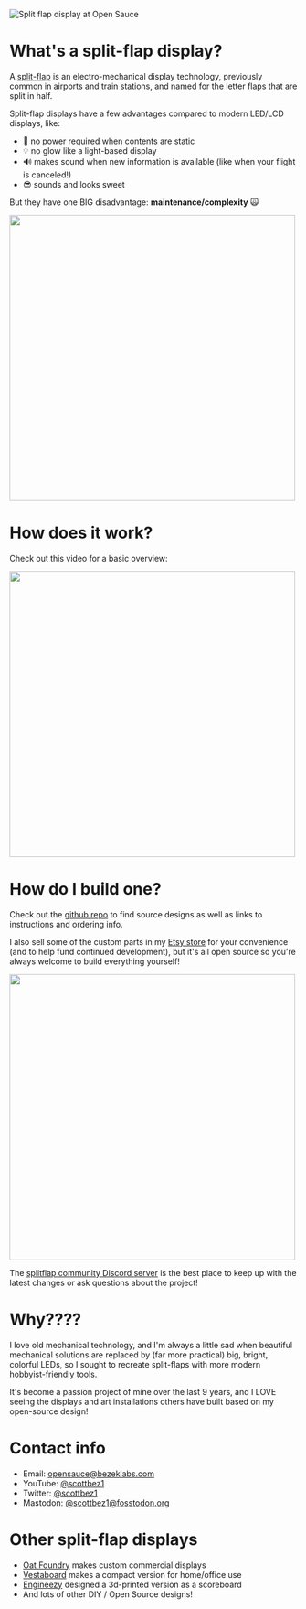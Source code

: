 
![Split flap display at Open Sauce](https://github.com/scottbez1/splitflap/assets/414890/4832a680-11b1-499a-898c-add77581a0cf)

# What's a split-flap display?
A [split-flap](https://en.wikipedia.org/wiki/Split-flap_display) is an electro-mechanical display technology, previously common in airports and train stations, and named for the letter flaps that are split in half.

Split-flap displays have a few advantages compared to modern LED/LCD displays, like:
- 🔋 no power required when contents are static
- 💡 no glow like a light-based display
- 🔊 makes sound when new information is available (like when your flight is canceled!)
- 😎 sounds and looks sweet

But they have one BIG disadvantage: **maintenance/complexity** 🙀

<img src="https://github.com/scottbez1/splitflap/assets/414890/3d8a3a0f-d62c-4e5b-8c95-237a9b1dba77" width="500" />


# How does it work?
Check out this video for a basic overview:

<a href="https://www.youtube.com/watch?v=UAQJJAQSg_g" target="_blank">
  <img src="../renders/howItWorksThumbnail.jpg" width="500" />
</a>

# How do I build one?
Check out the [github repo](https://github.com/scottbez1/splitflap) to find source designs as well as links to instructions and ordering info.

I also sell some of the custom parts in my [Etsy store](https://bezeklabs.etsy.com) for your convenience (and to help fund continued development), but it's all open source so you're always welcome to build everything yourself!

<a href="https://bezeklabs.etsy.com" target="_blank">
  <img src="https://github.com/scottbez1/splitflap/assets/414890/b07032e5-8054-4b27-93af-054afaed1b33" width="500" />
</a>

The [splitflap community Discord server](https://discord.com/invite/wgehm3PcrC) is the best place to keep up with the latest changes or ask questions about the project!

# Why????
I love old mechanical technology, and I'm always a little sad when beautiful mechanical solutions are replaced by (far more practical) big, bright, colorful LEDs, so I sought to recreate split-flaps with more modern hobbyist-friendly tools.

It's become a passion project of mine over the last 9 years, and I LOVE seeing the displays and art installations others have built based on my open-source design!

# Contact info
 - Email: opensauce@bezeklabs.com
 - YouTube: [@scottbez1](https://youtube.com/scottbez1)
 - Twitter: [@scottbez1](https://twitter.com/scottbez1)
 - Mastodon: [@scottbez1@fosstodon.org](https://fosstodon.org/@scottbez1)

# Other split-flap displays
 - [Oat Foundry](https://www.oatfoundry.com/split-flap/) makes custom commercial displays
 - [Vestaboard](https://www.vestaboard.com/) makes a compact version for home/office use
 - [Engineezy](https://www.youtube.com/watch?v=K_UEkRFP7fs) designed a 3d-printed version as a scoreboard
 - And lots of other DIY / Open Source designs!
